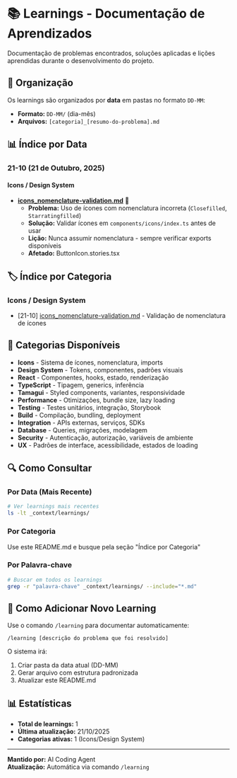 # 📚 Learnings - Documentação de Aprendizados

Documentação de problemas encontrados, soluções aplicadas e lições aprendidas durante o desenvolvimento do projeto.

## 📁 Organização

Os learnings são organizados por **data** em pastas no formato `DD-MM`:
- **Formato:** `DD-MM/` (dia-mês)
- **Arquivos:** `[categoria]_[resumo-do-problema].md`

## 📊 Índice por Data

### 21-10 (21 de Outubro, 2025)

#### Icons / Design System
- **[icons_nomenclature-validation.md](21-10/icons_nomenclature-validation.md)** 🔴
  - **Problema:** Uso de ícones com nomenclatura incorreta (`Closefilled`, `Starratingfilled`)
  - **Solução:** Validar ícones em `components/icons/index.ts` antes de usar
  - **Lição:** Nunca assumir nomenclatura - sempre verificar exports disponíveis
  - **Afetado:** ButtonIcon.stories.tsx

## 🏷️ Índice por Categoria

### Icons / Design System
- [21-10] [icons_nomenclature-validation.md](21-10/icons_nomenclature-validation.md) - Validação de nomenclatura de ícones

## 🎯 Categorias Disponíveis

- **Icons** - Sistema de ícones, nomenclatura, imports
- **Design System** - Tokens, componentes, padrões visuais
- **React** - Componentes, hooks, estado, renderização
- **TypeScript** - Tipagem, generics, inferência
- **Tamagui** - Styled components, variantes, responsividade
- **Performance** - Otimizações, bundle size, lazy loading
- **Testing** - Testes unitários, integração, Storybook
- **Build** - Compilação, bundling, deployment
- **Integration** - APIs externas, serviços, SDKs
- **Database** - Queries, migrações, modelagem
- **Security** - Autenticação, autorização, variáveis de ambiente
- **UX** - Padrões de interface, acessibilidade, estados de loading

## 🔍 Como Consultar

### Por Data (Mais Recente)
```bash
# Ver learnings mais recentes
ls -lt _context/learnings/
```

### Por Categoria
Use este README.md e busque pela seção "Índice por Categoria"

### Por Palavra-chave
```bash
# Buscar em todos os learnings
grep -r "palavra-chave" _context/learnings/ --include="*.md"
```

## 📝 Como Adicionar Novo Learning

Use o comando `/learning` para documentar automaticamente:
```
/learning [descrição do problema que foi resolvido]
```

O sistema irá:
1. Criar pasta da data atual (DD-MM)
2. Gerar arquivo com estrutura padronizada
3. Atualizar este README.md

## 📊 Estatísticas

- **Total de learnings:** 1
- **Última atualização:** 21/10/2025
- **Categorias ativas:** 1 (Icons/Design System)

---

**Mantido por:** AI Coding Agent  
**Atualização:** Automática via comando `/learning`

